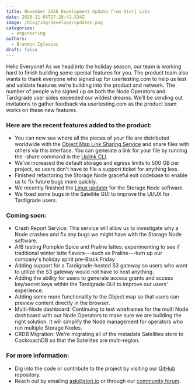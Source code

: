 ```yaml
---
title: November 2020 Development Update from Storj Labs
date: 2020-11-05T17:28:41.534Z
image: /blog/img/developerupdates.png
categories:
  - engineering
authors:
  - Brandon Iglesias
draft: false
---
```

Hello Everyone! As we head into the holiday season, our team is working hard to finish building some special features for you. The product team also wants to thank everyone who signed up for usertesting.com to help us test and validate features we’re building into the product and network. The number of people who signed up on both the Node Operators and Tardigrade user sides exceeded our wildest dreams. We’ll be sending out invitations to gather feedback via usertesting.com as the product team works on these new features. 

### Here are the recent features added to the product:

* You can now see where all the pieces of your file are distributed worldwide with the [Object Map Link Sharing Service](https://link.tardigradeshare.io/s/jvgmjntaucpfedohxn3ogdrsfcfa/homepage/TardigradeExplainerVideo.m4v) and share files with others via this interface. You can generate a link for your file by running the -share command in the [Uplink CLI](https://documentation.tardigrade.io/getting-started/uploading-your-first-object/view-distribution-of-an-object).
* We've increased the default storage and egress limits to 500 GB per project, so users don't have to file a support ticket for anything less.
* Finished refactoring the Storage Node graceful exit codebase to enable us to fix future bugs more quickly.
* We recently finished the [Linux updater](https://forum.storj.io/t/tech-preview-linux-storage-node-updater/10041) for the Storage Node software.
* We fixed some bugs in the Satellite GUI to improve the UI/UX for Tardigrade users.

### Coming soon:

* Crash Report Service: This service will allow us to investigate why a Node crashes and fix any bugs we might have with the Storage Node software. 
* A/B testing Pumpkin Spice and Praline lattes: experimenting to see if traditional winter latte flavors---such as Praline---turn up our company's holiday spirit pre-Black Friday 
* Adding support for a Tardigrade-hosted S3 gateway so users who want to utilize the S3 gateway would not have to host anything.
* Adding the ability for users to generate access grants and access key/secret keys within the Tardigrade GUI to improve our users' experience.
* Adding some more functionality to the Object map so that users can preview content directly in the browser. 
* Multi-Node dashboard: Continuing to test wireframes for the multi Node dashboard with our Node Operators to make sure we are building the right solution. It will simplify the Node management for operators who run multiple Storage Nodes.
* CRDB Migration: We're migrating all of the metadata Satellites store to CockroachDB so that the Satellites are multi-region.

### For more information:

* Dig into the code or contribute to the project by visiting our [GitHub](https://github.com/storj/storj) repository.
* Reach out by emailing [ask@storj.io](mailto:ask@storj.io) or through our [community forum](https://forum.storj.io).